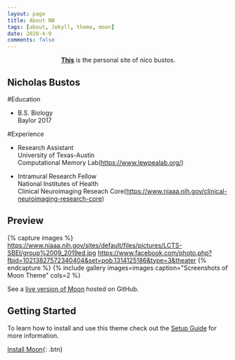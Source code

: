 ```yaml
---
layout: page
title: About NB
tags: [about, Jekyll, theme, moon]
date: 2020-4-9
comments: false
---
```

    
<center><a href="https://nbustos.github.io/nbustos"><b>This</b></a> is the personal site of nico bustos.</center>

## Nicholas Bustos

#Education

* B.S. Biology <br/>
         Baylor 2017
         
#Experience

* Research Assistant <br/>
         University of Texas-Austin <br/>
         Computational Memory Lab(https://www.lewpealab.org/)
    
* Intramural Research Fellow <br/>
        National Institutes of Health <br/>
        Clinical Neuroimaging Reseach Core(https://www.niaaa.nih.gov/clinical-neuroimaging-research-core)


## Preview

{% capture images %}
    https://www.niaaa.nih.gov/sites/default/files/pictures/LCTS-SBEI/group%2009_2019ed.jpg
    https://www.facebook.com/photo.php?fbid=10213827572340404&set=pob.1314125186&type=3&theater
    {% endcapture %}
{% include gallery images=images caption="Screenshots of Moon Theme" cols=2 %}

See a [live version of Moon](http://taylantatli.github.io/Moon) hosted on GitHub.

## Getting Started

To learn how to install and use this theme check out the [Setup Guide](http://taylantatli.me/Moon/moon-theme) for more information.
      
[Install Moon](https://github.com/TaylanTatli/Moon){: .btn}
